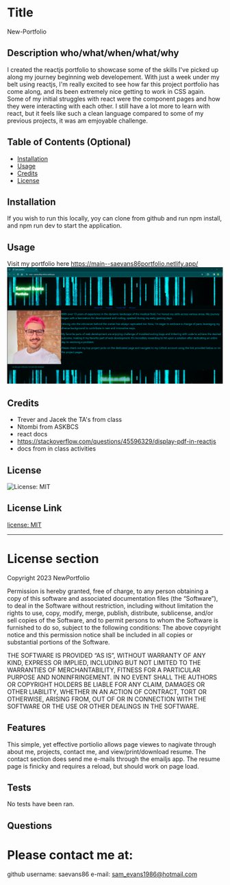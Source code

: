 # Title 
New-Portfolio


## Description who/what/when/what/why
I created the reactjs portfolio to showcase some of the skills I've picked up along my journey beginning web developement.
With just a week under my belt using reactjs, I'm really excited to see how far this project portfolio has come along, and its been
extremely nice getting to work in CSS again. Some of my initial struggles with react were the component pages and how they were interacting with each other. I still have a lot more to learn with react, but it feels like such a clean language compared to some of my previous projects, it was am emjoyable challenge. 




## Table of Contents (Optional)


- [Installation](#installation)
- [Usage](#usage)
- [Credits](#credits)
- [License](#license)


## Installation 
If you wish to run this locally, yoy can clone from github and run npm install, and npm run dev to start the application. 



## Usage 
Visit my portfolio here 
https://main--saevans86portfolio.netlify.app/
![picture of my portfolio](image.png)



    

## Credits 
- Trever and Jacek the TA's from class
- Ntombi from ASKBCS
- react docs
- https://stackoverflow.com/questions/45596329/display-pdf-in-reactjs
- docs from in class activities 




## License 
![License: MIT](https://img.shields.io/badge/License-MIT-yellow.svg)

## License Link 
[license: MIT](https://opensource.org/licenses/MIT)


---
# License section 

  Copyright 2023 NewPortfolio
  
  Permission is hereby granted, free of charge, to any person obtaining a 
  copy of this software and associated documentation files (the “Software”),
  to deal in the Software without restriction, including without limitation the rights
  to use, copy, modify, merge, publish, distribute, sublicense, and/or sell copies 
  of the Software, and to permit persons to whom the Software is furnished to do so, 
  subject to the following conditions:
  The above copyright notice and this permission notice shall be included in all copies 
  or substantial portions of the Software.
      
  THE SOFTWARE IS PROVIDED “AS IS”, WITHOUT WARRANTY OF ANY KIND, EXPRESS OR IMPLIED, 
  INCLUDING BUT NOT LIMITED TO THE WARRANTIES OF MERCHANTABILITY, FITNESS FOR A PARTICULAR PURPOSE AND NONINFRINGEMENT. 
  IN NO EVENT SHALL THE AUTHORS OR COPYRIGHT HOLDERS BE LIABLE FOR ANY CLAIM, DAMAGES OR OTHER LIABILITY, WHETHER IN AN ACTION OF CONTRACT, 
  TORT OR OTHERWISE, ARISING FROM, OUT OF OR IN CONNECTION WITH THE SOFTWARE OR THE USE OR OTHER DEALINGS IN THE SOFTWARE.
      






## Features 
This simple, yet effective portiolio allows page viewes to nagivate through about me, projects, contact me, and view/print/download resume. The contact section does send me e-mails through the emailjs app. The resume page is finicky and requires a reload, but should work on page load. 


## Tests 
No tests have been ran. 



## Questions 
# Please contact me at:
 github username: saevans86 e-mail: sam_evans1986@hotmail.com

